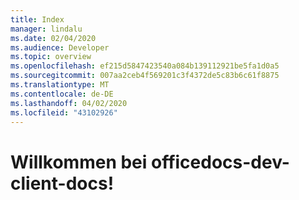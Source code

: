 ```yaml
---
title: Index
manager: lindalu
ms.date: 02/04/2020
ms.audience: Developer
ms.topic: overview
ms.openlocfilehash: ef215d5847423540a084b139112921be5fa1d0a5
ms.sourcegitcommit: 007aa2ceb4f569201c3f4372de5c83b6c61f8875
ms.translationtype: MT
ms.contentlocale: de-DE
ms.lasthandoff: 04/02/2020
ms.locfileid: "43102926"
---
```

# <a name="welcome-to-officedocs-dev-client-docs"></a>Willkommen bei officedocs-dev-client-docs!

